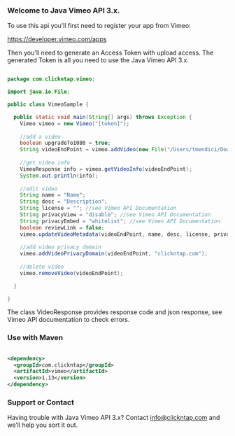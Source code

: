 ### Welcome to Java Vimeo API 3.x.
To use this api you’ll first need to register your app from Vimeo:

https://developer.vimeo.com/apps

Then you'll need to generate an Access Token with upload access.
The generated Token is all you need to use the Java Vimeo API 3.x.

```java

package com.clickntap.vimeo;

import java.io.File;

public class VimeoSample {

  public static void main(String[] args) throws Exception {
    Vimeo vimeo = new Vimeo("[token]"); 
    
    //add a video
    boolean upgradeTo1080 = true;
    String videoEndPoint = vimeo.addVideo(new File("/Users/tmendici/Downloads/Video.AVI"), upgradeTo1080);
    
    //get video info
    VimeoResponse info = vimeo.getVideoInfo(videoEndPoint);
    System.out.println(info);
    
    //edit video
    String name = "Name";
    String desc = "Description";
    String license = ""; //see Vimeo API Documentation
    String privacyView = "disable"; //see Vimeo API Documentation
    String privacyEmbed = "whitelist"; //see Vimeo API Documentation
    boolean reviewLink = false;
    vimeo.updateVideoMetadata(videoEndPoint, name, desc, license, privacyView, privacyEmbed, reviewLink);
    
    //add video privacy domain
    vimeo.addVideoPrivacyDomain(videoEndPoint, "clickntap.com");
   
    //delete video
    vimeo.removeVideo(videoEndPoint);
    
  }

}


```

The class VideoResponse provides response code and json response, see Vimeo API documentation to check errors.

### Use with Maven

```xml

<dependency>
  <groupId>com.clickntap</groupId>
  <artifactId>vimeo</artifactId>
  <version>1.13</version>
</dependency>

```

### Support or Contact
Having trouble with Java Vimeo API 3.x? Contact info@clickntap.com and we’ll help you sort it out.
